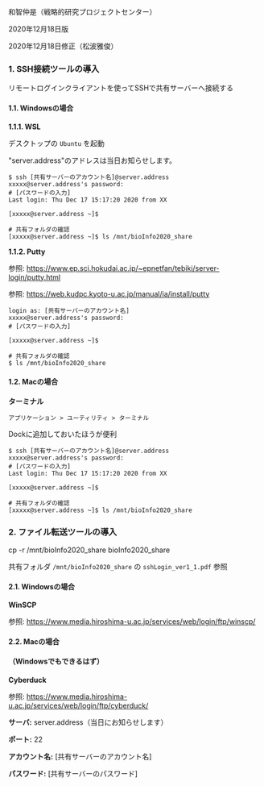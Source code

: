 和智仲是（戦略的研究プロジェクトセンター）



2020年12月18日版

2020年12月18日修正（松波雅俊）

### 1. SSH接続ツールの導入

リモートログインクライアントを使ってSSHで共有サーバーへ接続する

#### 1.1. Windowsの場合

**1.1.1. WSL**

デスクトップの `Ubuntu` を起動

"server.address"のアドレスは当日お知らせします。

```
$ ssh [共有サーバーのアカウント名]@server.address
xxxxx@server.address's password: 
# [パスワードの入力]
Last login: Thu Dec 17 15:17:20 2020 from XX

[xxxxx@server.address ~]$

# 共有フォルダの確認
[xxxxx@server.address ~]$ ls /mnt/bioInfo2020_share
```



**1.1.2. Putty**

参照: https://www.ep.sci.hokudai.ac.jp/~epnetfan/tebiki/server-login/putty.html

参照: https://web.kudpc.kyoto-u.ac.jp/manual/ja/install/putty

```
login as: [共有サーバーのアカウント名]
xxxxx@server.address's password: 
# [パスワードの入力]

[xxxxx@server.address ~]$

# 共有フォルダの確認
$ ls /mnt/bioInfo2020_share
```



#### 1.2. Macの場合

**ターミナル**

`アプリケーション > ユーティリティ > ターミナル`

Dockに追加しておいたほうが便利



```
$ ssh [共有サーバーのアカウント名]@server.address
xxxxx@server.address's password: 
# [パスワードの入力]
Last login: Thu Dec 17 15:17:20 2020 from XX

[xxxxx@server.address ~]$

# 共有フォルダの確認
[xxxxx@server.address ~]$ ls /mnt/bioInfo2020_share
```



### 2. ファイル転送ツールの導入

cp -r /mnt/bioInfo2020_share bioInfo2020_share

共有フォルダ `/mnt/bioInfo2020_share` の `sshLogin_ver1_1.pdf` 参照



#### 2.1. Windowsの場合

**WinSCP**

参照: https://www.media.hiroshima-u.ac.jp/services/web/login/ftp/winscp/



#### 2.2. Macの場合

#### （Windowsでもできるはず）

**Cyberduck**

参照: https://www.media.hiroshima-u.ac.jp/services/web/login/ftp/cyberduck/



**サーバ:** server.address（当日にお知らせします）

**ポート:** 22

**アカウント名:** [共有サーバーのアカウント名]

**パスワード:** [共有サーバーのパスワード]



